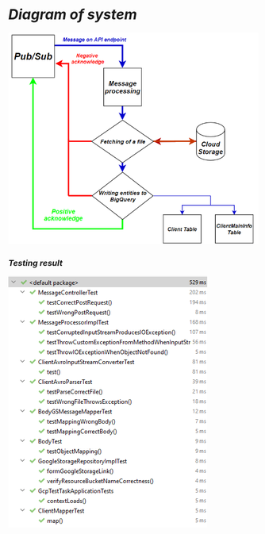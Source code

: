 # _**Diagram of system**_

![Alt text](Diagram.png?raw=true "DB Schema")
 
### _Testing result_ 
 
![Alt text](Test_Result.png?raw=true "DB Schema") 

